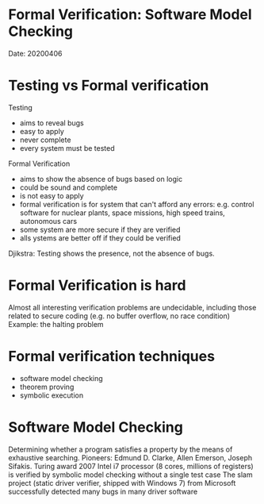 # Formal Verification: Software Model Checking
Date: 20200406

# Testing vs Formal verification
Testing
* aims to reveal bugs
* easy to apply
* never complete
* every system must be tested

Formal Verification
* aims to show the absence of bugs based on logic
* could be sound and complete
* is not easy to apply
* formal verification is for system that can't afford any errors: e.g. control software for nuclear plants, space missions, high speed trains, autonomous cars
* some system are more secure if they are verified
* alls ystems are better off if they could be verified

Djikstra: Testing shows the presence, not the absence of bugs.

# Formal Verification is hard
Almost all interesting verification problems are undecidable, including those related to secure coding (e.g. no buffer overflow, no race condition)
Example: the halting problem

# Formal verification techniques
* software model checking
* theorem proving
* symbolic execution

# Software Model Checking
Determining whether a program satisfies a property by the means of exhaustive searching.
Pioneers: Edmund D. Clarke, Allen Emerson, Joseph Sifakis. Turing award 2007
Intel i7 processor (8 cores, millions of registers) is verified by symbolic model checking without a single test case
The slam project (static driver verifier, shipped with Windows 7) from Microsoft successfully detected many bugs in many driver software







